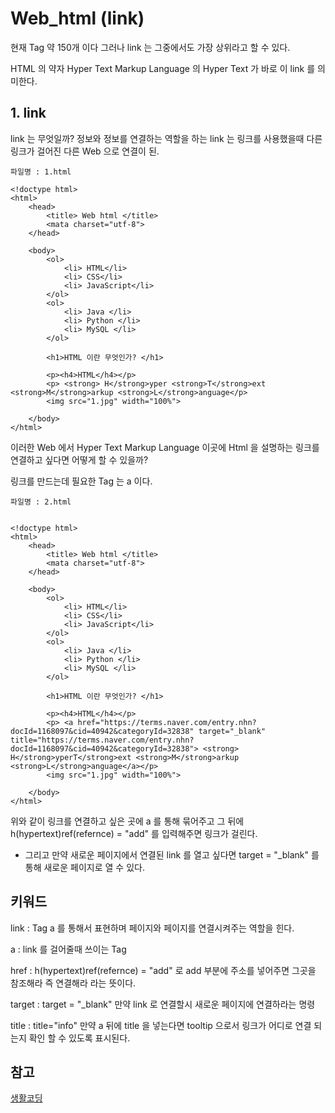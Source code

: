 # Web_html (link)

현재 Tag 약 150개 이다 그러나 link 는 그중에서도 가장 상위라고 할 수 있다.

HTML 의 약자 Hyper Text Markup Language 의 Hyper Text 가 바로 이 link 를 의미한다.

## 1. link

link 는 무엇일까? 정보와 정보를 연결하는 역할을 하는 link 는 링크를 사용했을때 다른 링크가 걸어진 다른 Web 으로 연결이 된.

```
파일명 : 1.html

<!doctype html>
<html>
	<head>
		<title> Web html </title>
		<mata charset="utf-8">
	</head>

	<body>
		<ol>
			<li> HTML</li>
			<li> CSS</li>
			<li> JavaScript</li>
		</ol>
		<ol>
			<li> Java </li>
			<li> Python </li>
			<li> MySQL </li>
		</ol>

		<h1>HTML 이란 무엇인가? </h1>

		<p><h4>HTML</h4></p>
		<p> <strong> H</strong>yper <strong>T</strong>ext <strong>M</strong>arkup <strong>L</strong>anguage</p>
		<img src="1.jpg" width="100%">
		
	</body>
</html>

```

이러한 Web 에서 Hyper Text Markup Language 이곳에 Html 을 설명하는 링크를 연결하고 싶다면 어떻게 할 수 있을까?

링크를 만드는데 필요한 Tag 는 a 이다. 

```
파일명 : 2.html


<!doctype html>
<html>
	<head>
		<title> Web html </title>
		<mata charset="utf-8">
	</head>

	<body>
		<ol>
			<li> HTML</li>
			<li> CSS</li>
			<li> JavaScript</li>
		</ol>
		<ol>
			<li> Java </li>
			<li> Python </li>
			<li> MySQL </li>
		</ol>

		<h1>HTML 이란 무엇인가? </h1>

		<p><h4>HTML</h4></p>
		<p> <a href="https://terms.naver.com/entry.nhn?docId=1168097&cid=40942&categoryId=32838" target="_blank" title="https://terms.naver.com/entry.nhn?docId=1168097&cid=40942&categoryId=32838"> <strong> H</strong>yperT</strong>ext <strong>M</strong>arkup <strong>L</strong>anguage</a></p>
		<img src="1.jpg" width="100%">

	</body>
</html>

```

위와 같이 링크를 연결하고 싶은 곳에 a 를 통해 묶어주고 그 뒤에 h(hypertext)ref(refernce) = "add" 를 입력해주면 링크가 걸린다.

* 그리고 만약 새로운 페이지에서 연결된 link 를 열고 싶다면 target = "_blank" 를 통해 새로운 페이지로 열 수 있다.

## 키워드

link : Tag a 를 통해서 표현하며 페이지와 페이지를 연결시켜주는 역할을 힌다.

a :  link 를 걸어줄때 쓰이는 Tag

href : h(hypertext)ref(refernce) = "add" 로 add 부분에 주소를 넣어주면 그곳을 참조해라 즉 연결해라 라는 뜻이다.

target : target = "_blank" 만약 link 로 연결할시 새로운 페이지에 연결하라는 명령

title : title="info"
만약 a 뒤에 title 을 넣는다면 tooltip 으로서 링크가 어디로 연결 되는지 확인 할 수 있도록 표시된다. 

## 참고
[생활코딩](https://opentutorials.org/course/3084/18418)
